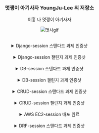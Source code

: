 ### <center> 멋쟁이 아기사자 YoungJu-Lee 의 저장소<center>
 
<center> 어흥 나 멋쟁이 아기사자<center>

![멋사gif](https://github.com/LikeLion-at-CAU-12th/YoungJu-Lee/assets/150261503/c87fdd67-82e1-4a96-977e-3121b151accf)

<br>

<details>
<summary> Django-session 스탠다드 과제 인증샷</summary>
<div markdown="1">

![스크린샷 2024-03-23 003538](https://github.com/LikeLion-at-CAU-12th/YoungJu-Lee/assets/102248480/1e93c5b0-fd8c-4086-982e-954a546ead62)
</div>
</details>

<br>

<details>
<summary>  Django-session 챌린지 과제 인증샷</summary>
<div markdown="1">

![스크린샷 2024-03-24 163210](https://github.com/LikeLion-at-CAU-12th/YoungJu-Lee/assets/150261503/aa284d67-3e7e-4f2a-bcbb-297fae2d4367)
</div>
</details>

<br>

<details>
<summary> DB-session 스탠다드 과제 인증샷</summary>
<div markdown="1">
<br>
ERD 

![스크린샷 2024-03-31 201639](https://github.com/LikeLion-at-CAU-12th/YoungJu-Lee/assets/150261503/3c624b92-8aef-4867-8465-0bf355cb1212)

<br>
Admin
![스크린샷 2024-03-31 204033](https://github.com/LikeLion-at-CAU-12th/YoungJu-Lee/assets/150261503/6864d9e4-c78c-4434-b6b7-120a3e77de5e)
</div>
</details>

<br>

<details>
<summary> DB-session 챌린지 과제 인증샷</summary>
<div markdown="1">
<br>
ERD

![스크린샷 2024-04-01 022150](https://github.com/LikeLion-at-CAU-12th/YoungJu-Lee/assets/150261503/22cb0412-ab83-4908-8462-145e78798c11)

<br>
Admin
![스크린샷 2024-04-01 034649](https://github.com/LikeLion-at-CAU-12th/YoungJu-Lee/assets/150261503/bd6dac9f-06f8-49f2-b09c-6b4c5df69acf)

<br>
sqlite 
![스크린샷 2024-04-01 052541](https://github.com/LikeLion-at-CAU-12th/YoungJu-Lee/assets/150261503/e34ed3c6-d599-4414-9704-bd28e0b025da)
</div>
</details>

<br>

<details>
<summary> CRUD-session 스탠다드 과제 인증샷 </summary>
<div markdown="1">
<br>
게시글에 포함된 모든 Comment 읽어오는 API

![스크린샷 2024-04-05 203019](https://github.com/LikeLion-at-CAU-12th/YoungJu-Lee/assets/150261503/cd251972-7635-4a67-95f7-3c264159fd7b)
![스크린샷 2024-04-05 205016](https://github.com/LikeLion-at-CAU-12th/YoungJu-Lee/assets/150261503/83b22968-a065-423e-ac92-a285ea0ea6ae)

<br>
일주일 내 모든 게시글 불러오기 기능 
![스크린샷 2024-04-05 214729](https://github.com/LikeLion-at-CAU-12th/YoungJu-Lee/assets/150261503/102fd3f1-2b2c-4f68-b209-80805cc91f5f)

</div>
</details>

<br>

<details>
<summary> CRUD-session 챌린지 과제 인증샷</summary>
<div markdown="1">

![스크린샷 2024-04-06 221557](https://github.com/LikeLion-at-CAU-12th/YoungJu-Lee/assets/150261503/9b4ce792-3b61-430d-a284-0283b21b3201)
</div>
</details>

<br>

<details>  
<summary> AWS EC2-session 배포 완료 </summary>
<div markdown="1">

![스크린샷 2024-04-13 231319](https://github.com/LikeLion-at-CAU-12th/YoungJu-Lee/assets/150261503/e08f60a3-3925-4031-93bd-44ab761dd3cb)

<br>
로그사진
![스크린샷 2024-04-15 034403](https://github.com/LikeLion-at-CAU-12th/Myeonggyu-Kim/assets/150261503/d4c6ef49-d44c-4886-8e12-128b297fd771)
</div>
</details>

<br>

<details>
<summary> DRF-session 스탠다드 과제 인증샷</summary>
<div markdown="1">
<br>
Comment API APIView로 구현하기

![스크린샷 2024-05-03 212554](https://github.com/LikeLion-at-CAU-12th/YoungJu-Lee/assets/150261503/3f99d6f2-14e6-464a-b184-1b3ec8c94768)
![스크린샷 2024-05-03 212621](https://github.com/LikeLion-at-CAU-12th/YoungJu-Lee/assets/150261503/aebc0511-b746-4a72-80d4-8737d618df85)

</div>
</details>